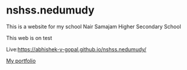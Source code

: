 # nshss.nedumudy

This is a website for my school Nair Samajam Higher Secondary School 

This web is on test

Live:https://abhishek-v-gopal.github.io/nshss.nedumudy/

<a href="[abhishekvgopal.in](https://abhishekvgopal.in/)https://abhishekvgopal.in/">My portfolio</a>

